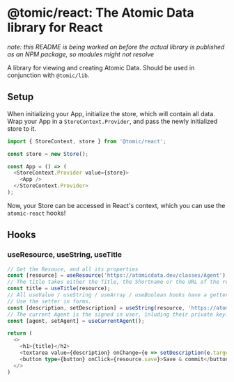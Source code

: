 # @tomic/react: The Atomic Data library for React

_note: this README is being worked on before the actual library is published as an NPM package, so modules might not resolve_

A library for viewing and creating Atomic Data.
Should be used in conjunction with `@tomic/lib`.

## Setup

When initializing your App, initialize the store, which will contain all data.
Wrap your App in a `StoreContext.Provider`, and pass the newly initialized store to it.

```ts
import { StoreContext, store } from '@tomic/react';

const store = new Store();

const App = () => (
  <StoreContext.Provider value={store}>
    <App />
  </StoreContext.Provider>
);
```

Now, your Store can be accessed in React's context, which you can use the `atomic-react` hooks!

## Hooks

### useResource, useString, useTitle

```ts
// Get the Resouce, and all its properties
const [resource] = useResource('https://atomicdata.dev/classes/Agent');
// The title takes either the Title, the Shortname or the URL of the resource
const title = useTitle(resource);
// All useValue / useString / useArray / useBoolean hooks have a getter and a setter.
// Use the setter in forms.
const [description, setDescription] = useString(resource, 'https://atomicdata.dev/properties/description');
// The current Agent is the signed in user, inluding their private key. This enables you to create Commits and update data on a server.
const [agent, setAgent] = useCurrentAgent();

return (
  <>
    <h1>{title}</h2>
    <textarea value={description} onChange={e => setDescription(e.target.value)} />
    <button type={button} onClick={resource.save}>Save & commit</button>
  </>
)

```
